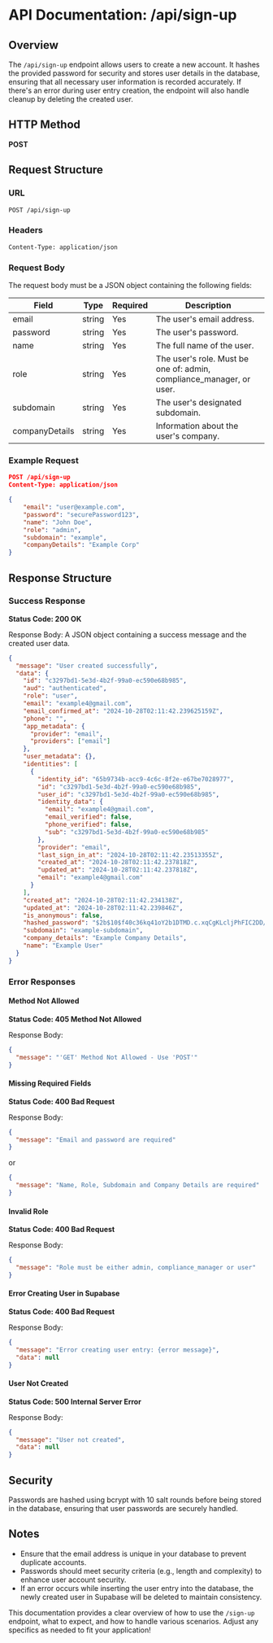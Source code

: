 # API Documentation: /api/sign-up

## Overview

The `/api/sign-up` endpoint allows users to create a new account. It hashes the provided password for security and stores user details in the database, ensuring that all necessary user information is recorded accurately. If there's an error during user entry creation, the endpoint will also handle cleanup by deleting the created user.

## HTTP Method

**POST**

## Request Structure

### URL

```
POST /api/sign-up
```

### Headers

```
Content-Type: application/json
```

### Request Body

The request body must be a JSON object containing the following fields:

| Field          | Type   | Required | Description                                                          |
| -------------- | ------ | -------- | -------------------------------------------------------------------- |
| email          | string | Yes      | The user's email address.                                            |
| password       | string | Yes      | The user's password.                                                 |
| name           | string | Yes      | The full name of the user.                                           |
| role           | string | Yes      | The user's role. Must be one of: admin, compliance_manager, or user. |
| subdomain      | string | Yes      | The user's designated subdomain.                                     |
| companyDetails | string | Yes      | Information about the user's company.                                |

### Example Request

```json
POST /api/sign-up
Content-Type: application/json

{
    "email": "user@example.com",
    "password": "securePassword123",
    "name": "John Doe",
    "role": "admin",
    "subdomain": "example",
    "companyDetails": "Example Corp"
}
```

## Response Structure

### Success Response

**Status Code: 200 OK**

Response Body: A JSON object containing a success message and the created user data.

```json
{
  "message": "User created successfully",
  "data": {
    "id": "c3297bd1-5e3d-4b2f-99a0-ec590e68b985",
    "aud": "authenticated",
    "role": "user",
    "email": "example4@gmail.com",
    "email_confirmed_at": "2024-10-28T02:11:42.239625159Z",
    "phone": "",
    "app_metadata": {
      "provider": "email",
      "providers": ["email"]
    },
    "user_metadata": {},
    "identities": [
      {
        "identity_id": "65b9734b-acc9-4c6c-8f2e-e67be7028977",
        "id": "c3297bd1-5e3d-4b2f-99a0-ec590e68b985",
        "user_id": "c3297bd1-5e3d-4b2f-99a0-ec590e68b985",
        "identity_data": {
          "email": "example4@gmail.com",
          "email_verified": false,
          "phone_verified": false,
          "sub": "c3297bd1-5e3d-4b2f-99a0-ec590e68b985"
        },
        "provider": "email",
        "last_sign_in_at": "2024-10-28T02:11:42.23513355Z",
        "created_at": "2024-10-28T02:11:42.237818Z",
        "updated_at": "2024-10-28T02:11:42.237818Z",
        "email": "example4@gmail.com"
      }
    ],
    "created_at": "2024-10-28T02:11:42.234138Z",
    "updated_at": "2024-10-28T02:11:42.239846Z",
    "is_anonymous": false,
    "hashed_password": "$2b$10$f40c36kq41oY2b1DTMD.c.xqCgKLcljPhFIC2DD/oK7kIpgv2k.dC",
    "subdomain": "example-subdomain",
    "company_details": "Example Company Details",
    "name": "Example User"
  }
}
```

### Error Responses

#### Method Not Allowed

**Status Code: 405 Method Not Allowed**

Response Body:

```json
{
  "message": "'GET' Method Not Allowed - Use 'POST'"
}
```

#### Missing Required Fields

**Status Code: 400 Bad Request**

Response Body:

```json
{
  "message": "Email and password are required"
}
```

or

```json
{
  "message": "Name, Role, Subdomain and Company Details are required"
}
```

#### Invalid Role

**Status Code: 400 Bad Request**

Response Body:

```json
{
  "message": "Role must be either admin, compliance_manager or user"
}
```

#### Error Creating User in Supabase

**Status Code: 400 Bad Request**

Response Body:

```json
{
  "message": "Error creating user entry: {error message}",
  "data": null
}
```

#### User Not Created

**Status Code: 500 Internal Server Error**

Response Body:

```json
{
  "message": "User not created",
  "data": null
}
```

## Security

Passwords are hashed using bcrypt with 10 salt rounds before being stored in the database, ensuring that user passwords are securely handled.

## Notes

- Ensure that the email address is unique in your database to prevent duplicate accounts.
- Passwords should meet security criteria (e.g., length and complexity) to enhance user account security.
- If an error occurs while inserting the user entry into the database, the newly created user in Supabase will be deleted to maintain consistency.

This documentation provides a clear overview of how to use the `/sign-up` endpoint, what to expect, and how to handle various scenarios. Adjust any specifics as needed to fit your application!
